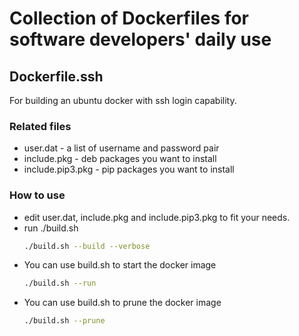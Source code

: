 # Collection of Dockerfiles for software developers' daily use

## Dockerfile.ssh
For building an ubuntu docker with ssh login capability. 

### Related files
* user.dat - a list of username and password pair
* include.pkg - deb packages you want to install 
* include.pip3.pkg - pip packages you want to install 

### How to use
* edit user.dat, include.pkg and include.pip3.pkg to fit your needs.
* run ./build.sh
  ```bash
  ./build.sh --build --verbose
  ```
* You can use build.sh to start the docker image
  ``` bash
  ./build.sh --run
  ```
* You can use build.sh to prune the docker image
  ```bash
  ./build.sh --prune
  ```



